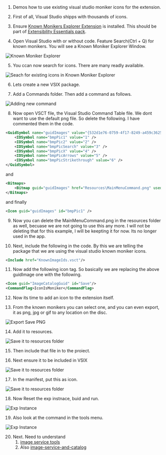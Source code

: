 

1. Demos how to use existing visual studio moniker icons for the extension.

2. First of all, Visual Studio shipps with thousands of icons.

3. Ensure [Known Monikers Explorer Extension](https://marketplace.visualstudio.com/items?itemName=MadsKristensen.KnownMonikersExplorer2022) is installed. This should be part of [Extensibility Essentials pack](https://marketplace.visualstudio.com/items?itemName=MadsKristensen.ExtensibilityEssentials2022). 

4. Open Visual Studio with or without code. Feature Search(Ctrl + Q) for known monikers. You will see a Known Moniker Explorer Window.

![Known Moniker Explorer](./images/50FeatureSearchKnown50.jpg)

5. You ccan now search for icons. There are many readly available.

![Seach for existing icons in Known Moniker Explorer](./images/51KnownMonikerExplorer50.jpg)

6. Lets create a new VSIX package.

7. Add a Commands folder. Then add a command as follows.

![Adding new command](./images/54NewCommand50.jpg) 

8. Now open VSCT file, the Visual Studio Command Table file. We dont want to use the default png file. So delete the following. I have commented them in the code.

```xml
<GuidSymbol name="guidImages" value="{532d1e76-0759-4f17-8249-a459c36252f1}" >
    <IDSymbol name="bmpPic1" value="1" />
    <IDSymbol name="bmpPic2" value="2" />
    <IDSymbol name="bmpPicSearch" value="3" />
    <IDSymbol name="bmpPicX" value="4" />
    <IDSymbol name="bmpPicArrows" value="5" />
    <IDSymbol name="bmpPicStrikethrough" value="6" />
</GuidSymbol>
```

and 

```xml
<Bitmaps>
    <Bitmap guid="guidImages" href="Resources\MainMenuCommand.png" usedList="bmpPic1, bmpPic2, bmpPicSearch, bmpPicX, bmpPicArrows, bmpPicStrikethrough"/>
</Bitmaps>
```

and finally 

```xml
<Icon guid="guidImages" id="bmpPic1" />
```

9. Now you can delete the MainMenuCommand.png in the resources folder as well, becuase we are not going to use this any more. I will not be deleting that for this example, I will be keepting it for now. Its no longer used in the app.

10. Next, include the following in the code. By this we are telling the package that we are using the visual studio known moniker icons.

```xml
<Include href="KnownImageIds.vsct"/>
```

11. Now add the following icon tag. So basically we are replacing the above guidImage one with the following.

```xml
<Icon guid="ImageCatalogGuid" id="Save"/>
<CommandFlag>IconIsMoniker</CommandFlag>
```

12. Now its time to add an icon to the extension itself.

13. From the known monikers you can select one, and you can even export, it as png, jpg or gif to any location on the disc.

![Export Save PNG](./images/52ExportSaveImage51.jpg)

14. Add it to resources.

![Save it to resources folder](./images/53SaveImageToResourcesFolder53.jpg)

15. Then include that file in to the proiect.

16. Next ensure it to be included in VSIX 

![Save it to resources folder](./images/53SaveImageToResourcesFolder54IncludeInVSix.jpg)

17. In the manifest, put this as icon.

![Save it to resources folder](./images/53SaveImageToResourcesFolder55IconInManifest.jpg)

18. Now Reset the exp instnace, buid and run.

![Exp Instance](./images/55InstalledExtensions50.jpg)

19.  Also look at the command in the tools menu.

![Exp Instance](./images/56InstalledExtensions50.jpg)

20.  Next. Need to understand 
     1.   [image service tools](https://learn.microsoft.com/en-us/visualstudio/extensibility/internals/image-service-tools)
     2.   Also [image-service-and-catalog](https://learn.microsoft.com/en-us/visualstudio/extensibility/image-service-and-catalog)


